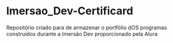 # Imersao_Dev-Certificard
Repositório criado para de armazenar o portfólio dOS programas construídos durante a Imersão Dev proporcionado pela Alura
